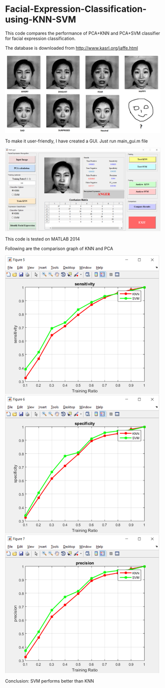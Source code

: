 # Facial-Expression-Classification-using-KNN-SVM

This code compares the performance of PCA+KNN and PCA+SVM classifier for facial expression classification. 

The database is downloaded from http://www.kasrl.org/jaffe.html

<img src="Images/expressions.png" width = 700>

To make it user-friendly, I have created a GUI. Just run main_gui.m file

<img src="Images/screenshot1.png" width = 700>

This code is tested on MATLAB 2014

Following are the comparison graph of KNN and PCA

<img src="Images/result1.png" width = 500>

<img src="Images/result2.png" width = 500>

<img src="Images/result3.png" width = 500>

Conclusion:
SVM performs better than KNN
